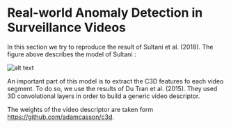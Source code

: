 # Real-world Anomaly Detection in Surveillance Videos

In this section we try to reproduce the result of Sultani et al. (2018). The figure above describes the model of Sultani :

![alt text](http://crcv.ucf.edu/cchen/method.png)

An important part of this model is to extract the C3D features fo each video segment. To do so, we use the results of Du Tran et al. (2015). They used 3D convolutional layers in order to build a generic video descriptor.




The weights of the video descriptor are taken form https://github.com/adamcasson/c3d. 
